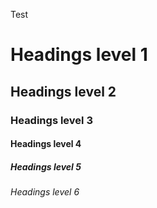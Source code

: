 Test
# Headings level 1
## Headings level 2
### Headings level 3
#### Headings level 4
##### Headings level 5
###### Headings level 6

